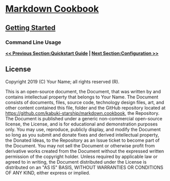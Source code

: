 # [Markdown Cookbook](../readme.md)

## [Getting Started](./readme.md)

### Command Line Usage



**[<< Previous Section:Quickstart Guide](./quickstart_gude.md) | [Next Section:Configuration >>](./configuration.md)**

## License

Copyright 2019 (C) Your Name; all rights reserved (R).

This is an open-source document, the Document, that was written by and contains intellectual property that belongs to Your Name. The Document consists of documents, files, source code, technology design files, art, and other content contained this file, folder and the GitHub repository located at <https://github.com/kabuki-starship/markdown.cookbook>, the Repository. The Document is published under a generic non-commercial open-source license, the License, and is for educational and demonstration purposes only. You may use, reproduce, publicly display, and modify the Document so long as you submit and donate fixes and derived intellectual property, the Donated Ideas, to the Repository as an Issue ticket to become part of the Document. You may not sell the Document or otherwise profit from derivative works created from the Document without the expressed written permission of the copyright holder. Unless required by applicable law or agreed to in writing, the Document distributed under the License is distributed on an "AS IS" BASIS, WITHOUT WARRANTIES OR CONDITIONS OF ANY KIND, either express or implied.
